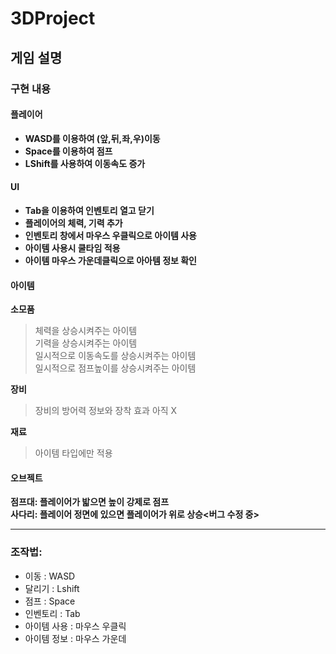# 3DProject

## 게임 설명
### 구현 내용
#### 플레이어
- **WASD를 이용하여 (앞,뒤,좌,우)이동**
- **Space를 이용하여 점프**
- **LShift를 사용하여 이동속도 증가**

#### UI
- **Tab을 이용하여 인벤토리 열고 닫기**
- **플레이어의 체력, 기력 추가**
- **인벤토리 창에서 마우스 우클릭으로 아이템 사용**
- **아이템 사용시 쿨타임 적용**
- **아이템 마우스 가운데클릭으로 아아템 정보 확인**

#### 아이템
**소모품**
> 체력을 상승시켜주는 아이템    
> 기력을 상승시켜주는 아이템  
> 일시적으로 이동속도를 상승시켜주는 아이템  
> 일시적으로 점프높이를 상승시켜주는 아이템  

**장비**
> 장비의 방어력 정보와 장착 효과 아직 X

**재료**
> 아이템 타입에만 적용

#### 오브젝트
**점프대: 플레이어가 밟으면 높이 강제로 점프**  
**사다리: 플레이어 정면에 있으면 플레이어가 위로 상승<버그 수정 중>**

<hr>

### 조작법:
- 이동 : WASD
- 달리기 : Lshift
- 점프 : Space
- 인벤토리 : Tab
- 아이템 사용 : 마우스 우클릭
- 아이템 정보 : 마우스 가운데

